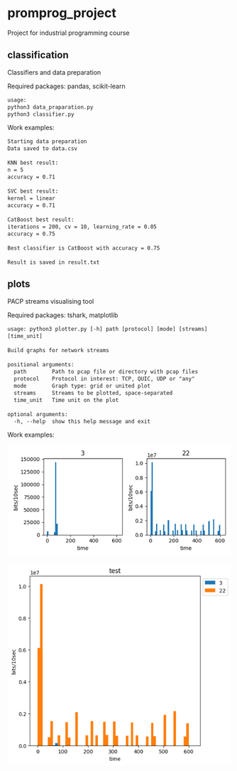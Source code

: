 # promprog_project

Project for industrial programming course

## classification

Classifiers and data preparation

Required packages: pandas, scikit-learn

```
usage:  
python3 data_praparation.py  
python3 classifier.py
```

Work examples:

```
Starting data preparation
Data saved to data.csv

KNN best result:
n = 5
accuracy = 0.71

SVC best result:
kernel = linear
accuracy = 0.71

CatBoost best result:
iterations = 200, cv = 10, learning_rate = 0.05
accuracy = 0.75

Best classifier is CatBoost with accuracy = 0.75

Result is saved in result.txt
```


## plots

PACP streams visualising tool

Required packages: tshark, matplotlib

```
usage: python3 plotter.py [-h] path [protocol] [mode] [streams] [time_unit]

Build graphs for network streams

positional arguments:
  path        Path to pcap file or directory with pcap files
  protocol    Protocol in interest: TCP, QUIC, UDP or "any"
  mode        Graph type: grid or united plot
  streams     Streams to be plotted, space-separated
  time_unit   Time unit on the plot

optional arguments:
  -h, --help  show this help message and exit
```

Work examples:

![grid](plots/streams_graph_grid_test.png)

![united](plots/streams_graph_united_test.png)

